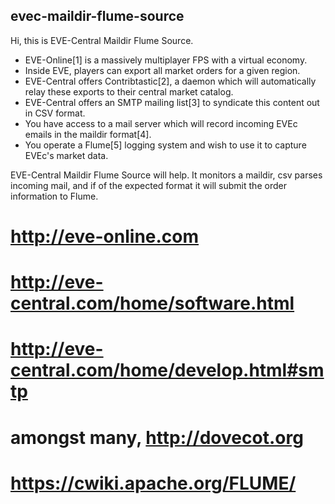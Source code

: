 ## evec-maildir-flume-source ##

Hi, this is EVE-Central Maildir Flume Source.

* EVE-Online[1] is a massively multiplayer FPS with a virtual economy.
* Inside EVE, players can export all market orders for a given region.
* EVE-Central offers Contribtastic[2], a daemon which will automatically relay these exports 
    to their central market catalog.
* EVE-Central offers an SMTP mailing list[3] to syndicate this content out in CSV format.
* You have access to a mail server which will record incoming EVEc emails in the maildir 
    format[4].
* You operate a Flume[5] logging system and wish to use it to capture EVEc's market data.

EVE-Central Maildir Flume Source will help. It monitors a maildir, csv parses incoming mail,
and if of the expected format it will submit the order information to Flume.

# http://eve-online.com
# http://eve-central.com/home/software.html
# http://eve-central.com/home/develop.html#smtp
# amongst many, http://dovecot.org
# https://cwiki.apache.org/FLUME/
